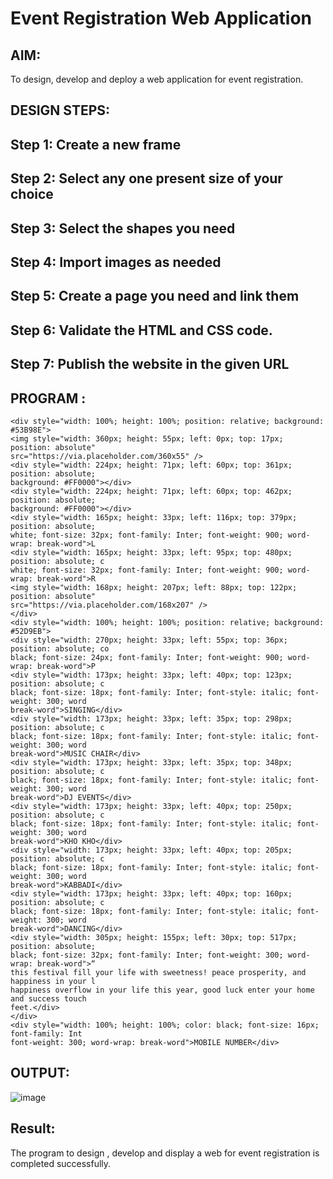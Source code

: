 # Event Registration Web Application

## AIM:
To design, develop and deploy a web application for event registration.

## DESIGN STEPS:
## Step 1: Create a new frame
## Step 2: Select any one present size of your choice
## Step 3: Select the shapes you need
## Step 4: Import images as needed
## Step 5: Create a page you need and link them
## Step 6: Validate the HTML and CSS code.
## Step 7: Publish the website in the given URL

## PROGRAM :
``````
<div style="width: 100%; height: 100%; position: relative; background: #53B98E">
<img style="width: 360px; height: 55px; left: 0px; top: 17px; position: absolute"
src="https://via.placeholder.com/360x55" />
<div style="width: 224px; height: 71px; left: 60px; top: 361px; position: absolute;
background: #FF0000"></div>
<div style="width: 224px; height: 71px; left: 60px; top: 462px; position: absolute;
background: #FF0000"></div>
<div style="width: 165px; height: 33px; left: 116px; top: 379px; position: absolute;
white; font-size: 32px; font-family: Inter; font-weight: 900; word-wrap: break-word">L
<div style="width: 165px; height: 33px; left: 95px; top: 480px; position: absolute; c
white; font-size: 32px; font-family: Inter; font-weight: 900; word-wrap: break-word">R
<img style="width: 168px; height: 207px; left: 88px; top: 122px; position: absolute"
src="https://via.placeholder.com/168x207" />
</div>
<div style="width: 100%; height: 100%; position: relative; background: #52D9EB">
<div style="width: 270px; height: 33px; left: 55px; top: 36px; position: absolute; co
black; font-size: 24px; font-family: Inter; font-weight: 900; word-wrap: break-word">P
<div style="width: 173px; height: 33px; left: 40px; top: 123px; position: absolute; c
black; font-size: 18px; font-family: Inter; font-style: italic; font-weight: 300; word
break-word">SINGING</div>
<div style="width: 173px; height: 33px; left: 35px; top: 298px; position: absolute; c
black; font-size: 18px; font-family: Inter; font-style: italic; font-weight: 300; word
break-word">MUSIC CHAIR</div>
<div style="width: 173px; height: 33px; left: 35px; top: 348px; position: absolute; c
black; font-size: 18px; font-family: Inter; font-style: italic; font-weight: 300; word
break-word">DJ EVENTS</div>
<div style="width: 173px; height: 33px; left: 40px; top: 250px; position: absolute; c
black; font-size: 18px; font-family: Inter; font-style: italic; font-weight: 300; word
break-word">KHO KHO</div>
<div style="width: 173px; height: 33px; left: 40px; top: 205px; position: absolute; c
black; font-size: 18px; font-family: Inter; font-style: italic; font-weight: 300; word
break-word">KABBADI</div>
<div style="width: 173px; height: 33px; left: 40px; top: 160px; position: absolute; c
black; font-size: 18px; font-family: Inter; font-style: italic; font-weight: 300; word
break-word">DANCING</div>
<div style="width: 305px; height: 155px; left: 30px; top: 517px; position: absolute;
black; font-size: 32px; font-family: Inter; font-weight: 300; word-wrap: break-word">“
this festival fill your life with sweetness! peace prosperity, and happiness in your l
happiness overflow in your life this year, good luck enter your home and success touch
feet.</div>
</div>
<div style="width: 100%; height: 100%; color: black; font-size: 16px; font-family: Int
font-weight: 300; word-wrap: break-word">MOBILE NUMBER</div>
``````

## OUTPUT:
![image](https://github.com/ligneshwar/event-registration/assets/149365037/883ca92b-325d-4cd9-896f-c0dadd126118)

## Result:
The program to design , develop and display a web for event registration is completed successfully.

